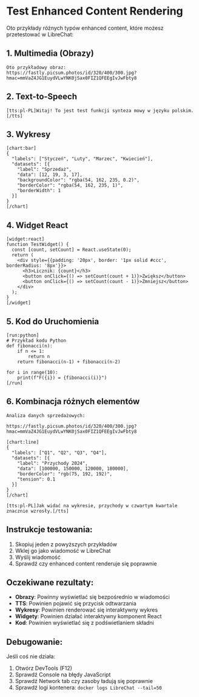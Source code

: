 # Test Enhanced Content Rendering

Oto przykłady różnych typów enhanced content, które możesz przetestować w LibreChat:

## 1. Multimedia (Obrazy)

```
Oto przykładowy obraz: https://fastly.picsum.photos/id/320/400/300.jpg?hmac=mmVaZ4JG1EuydVLwYNK0jSax0FIZ1QFEEgIvJwFbty8
```

## 2. Text-to-Speech

```
[tts:pl-PL]Witaj! To jest test funkcji synteza mowy w języku polskim.[/tts]
```

## 3. Wykresy

```
[chart:bar]
{
  "labels": ["Styczeń", "Luty", "Marzec", "Kwiecień"],
  "datasets": [{
    "label": "Sprzedaż",
    "data": [12, 19, 3, 17],
    "backgroundColor": "rgba(54, 162, 235, 0.2)",
    "borderColor": "rgba(54, 162, 235, 1)",
    "borderWidth": 1
  }]
}
[/chart]
```

## 4. Widget React

```
[widget:react]
function TestWidget() {
  const [count, setCount] = React.useState(0);
  return (
    <div style={{padding: '20px', border: '1px solid #ccc', borderRadius: '8px'}}>
      <h3>Licznik: {count}</h3>
      <button onClick={() => setCount(count + 1)}>Zwiększ</button>
      <button onClick={() => setCount(count - 1)}>Zmniejsz</button>
    </div>
  );
}
[/widget]
```

## 5. Kod do Uruchomienia

```
[run:python]
# Przykład kodu Python
def fibonacci(n):
    if n <= 1:
        return n
    return fibonacci(n-1) + fibonacci(n-2)

for i in range(10):
    print(f"F({i}) = {fibonacci(i)}")
[/run]
```

## 6. Kombinacja różnych elementów

```
Analiza danych sprzedażowych:

https://fastly.picsum.photos/id/320/400/300.jpg?hmac=mmVaZ4JG1EuydVLwYNK0jSax0FIZ1QFEEgIvJwFbty8

[chart:line]
{
  "labels": ["Q1", "Q2", "Q3", "Q4"],
  "datasets": [{
    "label": "Przychody 2024",
    "data": [100000, 150000, 120000, 180000],
    "borderColor": "rgb(75, 192, 192)",
    "tension": 0.1
  }]
}
[/chart]

[tts:pl-PL]Jak widać na wykresie, przychody w czwartym kwartale znacznie wzrosły.[/tts]
```

## Instrukcje testowania:

1. Skopiuj jeden z powyższych przykładów
2. Wklej go jako wiadomość w LibreChat
3. Wyślij wiadomość
4. Sprawdź czy enhanced content renderuje się poprawnie

## Oczekiwane rezultaty:

- **Obrazy**: Powinny wyświetlać się bezpośrednio w wiadomości
- **TTS**: Powinien pojawić się przycisk odtwarzania
- **Wykresy**: Powinien renderować się interaktywny wykres
- **Widgety**: Powinien działać interaktywny komponent React
- **Kod**: Powinien wyświetlać się z podświetlaniem składni

## Debugowanie:

Jeśli coś nie działa:

1. Otwórz DevTools (F12)
2. Sprawdź Console na błędy JavaScript
3. Sprawdź Network tab czy zasoby ładują się poprawnie
4. Sprawdź logi kontenera: `docker logs LibreChat --tail=50`